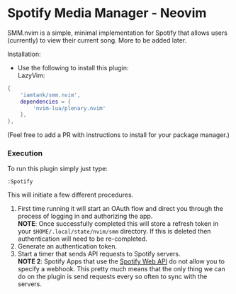 # Spotify Media Manager - Neovim

SMM.nvim is a simple, minimal implementation for Spotify that allows users (currently) to view their current song. More to be added later.


Installation:
- Use the following to install this plugin:  
LazyVim:  
```lua
{
    'iamtank/smm.nvim',
    dependencies = {
        'nvim-lua/plenary.nvim'
    },
},
```

(Feel free to add a PR with instructions to install for your package manager.)


### Execution
To run this plugin simply just type:
```
:Spotify
```

This will initiate a few different procedures.  
1. First time running it will start an OAuth flow and direct you through the process of logging in and authorizing the app.  
   **NOTE**: Once successfully completed this will store a refresh token in your `$HOME/.local/state/nvim/smm` directory. If this is deleted then authentication will need to be re-completed.  
1. Generate an authentication token.
1. Start a timer that sends API requests to Spotify servers.  
   **NOTE 2**: Spotify Apps that use the [Spotify Web API](https://developer.spotify.com/documentation/web-api) do not allow you to specify a webhook. This pretty much means that the only thing we can do on the plugin is send requests every so often to sync with the servers.
